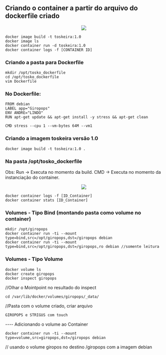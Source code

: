 ## Criando o container a partir do arquivo do dockerfile criado

<p align="center"><img src="https://user-images.githubusercontent.com/30474126/137650184-639badec-bd72-4929-8dd2-80573389bb6d.png" /></p>

    docker image build -t toskeira:1.0     
    docker image ls      
    docker container run -d toskeira:1.0      
    docker container logs -f [CONTAINER ID]      

### Criando a pasta para Dockerfile   

    mkdir /opt/tosko_dockerfile    
    cd /opt/tosko_dockerfile    
    vim Dockerfile    

### No Dockerfile:    
 
    FROM debian     
    LABEL app="Giropops"    
    ENV ANDRE="LINDO"    
    RUN apt-get update && apt-get install -y stress && apt-get clean     

    CMD stress --cpu 1 --vm-bytes 64M --vm1    

### Criando a imagem toskeira versão 1.0   

    docker image build -t toskeira:1.0 .

### Na pasta /opt/tosko_dockerfile    

Obs: Run → Executa no momento da build. CMD → Executa no momento da instanciação do container.

<p align="center"><img src="https://user-images.githubusercontent.com/30474126/137652637-1a71e33a-3f52-40ce-9dad-8141ace87d80.png" /></p>

    docker container logs -f [ID_Container]   
    docker container stats [ID_Container]   

### Volumes - Tipo Bind (montando pasta como volume no container)   

    mkdir /opt/giropops     
    docker container run -ti --mount type=bind,src=/opt/giropops,dst=/giropops debian    
    docker container run -ti --mount type=bind,src=/opt/giropops,dst=/giropops,ro debian //somente leitura    

### Volumes - Tipo Volume   

    docker volume ls 
    docker create giropops 
    docker inspect giropops

//Olhar o Mointpoint no resultado do inspect    

    cd /var/lib/docker/volumes/giropops/_data/   

//Pasta com o volume criado, criar arquivo           

    GIROPOPS e STRIGUS com touch    
    
---- Adicionando o volume ao Container     

    docker container run -ti --mount type=volume,src=giropops,dst=/giropops debian     

// usando o volume giropos no destino /giropops com a imagem debian

